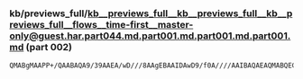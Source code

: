 ### kb/previews_full/kb__previews_full__kb__previews_full__kb__previews_full__flows__time-first__master-only@guest.har.part044.md.part001.md.part001.md.part001.md (part 002)

```md
QMABgMAAPP+/QAABAQA9/39AAEA/wD///8AAgEBAAIDAwD9/f0A////AAIBAQAEAQMABQECAAcBAgAA//8A////AAMCAgAAAP8A/gAAAAICAgADAwMA//3+AP8A/wD7/fwA/v//AP7//gABAAAA/wH/
```

```
